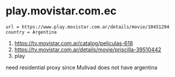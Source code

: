 # play.movistar.com.ec

~~~
url = https://www.play.movistar.com.ar/details/movie/10451294
country = Argentina
~~~

1. https://tv.movistar.com.ar/catalog/peliculas-618
2. https://tv.movistar.com.ar/details/movie/priscilla-39510442
3. play

need residential proxy since Mullvad does not have argentina

